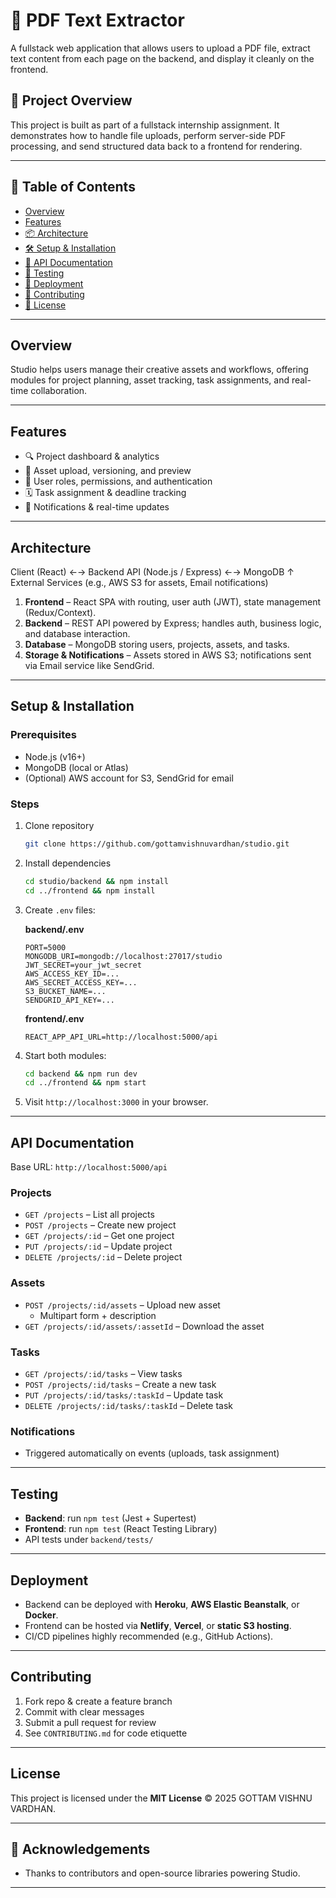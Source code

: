 # 📄 PDF Text Extractor

A fullstack web application that allows users to upload a PDF file, extract text content from each page on the backend, and display it cleanly on the frontend.

## 🚀 Project Overview

This project is built as part of a fullstack internship assignment. It demonstrates how to handle file uploads, perform server-side PDF processing, and send structured data back to a frontend for rendering.

---
## 🚀 Table of Contents

- [Overview](#overview)  
- [Features](#features)  
- [📦 Architecture](#architecture)  
- [🛠️ Setup & Installation](#setup--installation)  
- [🔌 API Documentation](#api-documentation)  
- [🧪 Testing](#testing)  
- [🚢 Deployment](#deployment)  
- [🤝 Contributing](#contributing)  
- [📄 License](#license)

---

## Overview

Studio helps users manage their creative assets and workflows, offering modules for project planning, asset tracking, task assignments, and real-time collaboration.

---

## Features

- 🔍 Project dashboard & analytics  
- 📁 Asset upload, versioning, and preview  
- 👥 User roles, permissions, and authentication  
- 🗓️ Task assignment & deadline tracking  
- 🔔 Notifications & real-time updates

---

## Architecture

Client (React) ←→ Backend API (Node.js / Express) ←→ MongoDB
↑
External Services
(e.g., AWS S3 for assets, Email notifications)



1. **Frontend** – React SPA with routing, user auth (JWT), state management (Redux/Context).  
2. **Backend** – REST API powered by Express; handles auth, business logic, and database interaction.  
3. **Database** – MongoDB storing users, projects, assets, and tasks.  
4. **Storage & Notifications** – Assets stored in AWS S3; notifications sent via Email service like SendGrid.

---

## Setup & Installation

### Prerequisites
- Node.js (v16+)
- MongoDB (local or Atlas)
- (Optional) AWS account for S3, SendGrid for email

### Steps

1. Clone repository
    ```bash
    git clone https://github.com/gottamvishnuvardhan/studio.git
    ```
2. Install dependencies
    ```bash
    cd studio/backend && npm install
    cd ../frontend && npm install
    ```
3. Create `.env` files:

    **backend/.env**
    ```
    PORT=5000
    MONGODB_URI=mongodb://localhost:27017/studio
    JWT_SECRET=your_jwt_secret
    AWS_ACCESS_KEY_ID=...
    AWS_SECRET_ACCESS_KEY=...
    S3_BUCKET_NAME=...
    SENDGRID_API_KEY=...
    ```

    **frontend/.env**
    ```
    REACT_APP_API_URL=http://localhost:5000/api
    ```

4. Start both modules:
    ```bash
    cd backend && npm run dev
    cd ../frontend && npm start
    ```
5. Visit `http://localhost:3000` in your browser.

---

## API Documentation

Base URL: `http://localhost:5000/api`


### Projects
- `GET /projects` – List all projects  
- `POST /projects` – Create new project  
- `GET /projects/:id` – Get one project  
- `PUT /projects/:id` – Update project  
- `DELETE /projects/:id` – Delete project  

### Assets
- `POST /projects/:id/assets` – Upload new asset  
  - Multipart form + description  
- `GET /projects/:id/assets/:assetId` – Download the asset  

### Tasks
- `GET /projects/:id/tasks` – View tasks  
- `POST /projects/:id/tasks` – Create a new task  
- `PUT /projects/:id/tasks/:taskId` – Update task  
- `DELETE /projects/:id/tasks/:taskId` – Delete task  

### Notifications
- Triggered automatically on events (uploads, task assignment)

---

## Testing

- **Backend**: run `npm test` (Jest + Supertest)  
- **Frontend**: run `npm test` (React Testing Library)  
- API tests under `backend/tests/`

---

## Deployment

- Backend can be deployed with **Heroku**, **AWS Elastic Beanstalk**, or **Docker**.  
- Frontend can be hosted via **Netlify**, **Vercel**, or **static S3 hosting**.  
- CI/CD pipelines highly recommended (e.g., GitHub Actions).

---

## Contributing

1. Fork repo & create a feature branch  
2. Commit with clear messages  
3. Submit a pull request for review  
4. See `CONTRIBUTING.md` for code etiquette

---

## License

This project is licensed under the **MIT License** © 2025 GOTTAM VISHNU VARDHAN.

---

## 🙏 Acknowledgements

- Thanks to contributors and open-source libraries powering Studio.

---

